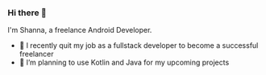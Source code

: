 ### Hi there 👋

I'm Shanna, a freelance Android Developer. 

- 🔭 I recently quit my job as a fullstack developer to become a successful freelancer
- 👯 I’m planning to use Kotlin and Java for my upcoming projects

<!--
**shannaestj/shannaestj** is a ✨ _special_ ✨ repository because its `README.md` (this file) appears on your GitHub profile.


